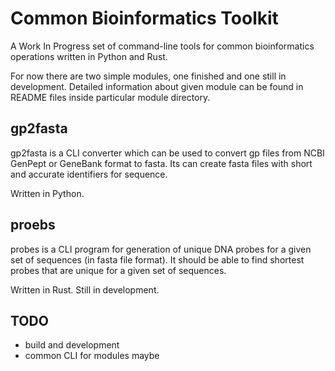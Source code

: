 # Common Bioinformatics Toolkit

A Work In Progress set of command-line tools for common bioinformatics operations written in Python and Rust.

For now there are two simple modules, one finished and one still in development. Detailed information about given module can be found in README files inside particular module directory.

## gp2fasta

gp2fasta is a CLI converter which can be used to convert gp files from NCBI GenPept or GeneBank format to fasta. Its can create fasta files with short and accurate identifiers for sequence.

Written in Python.

## proebs

probes is a CLI program for generation of unique DNA probes for a given set of sequences (in fasta file format). It should be able to find shortest probes that are unique for a given set of sequences.

Written in Rust. Still in development.

## TODO
 - build and development
 - common CLI for modules maybe
